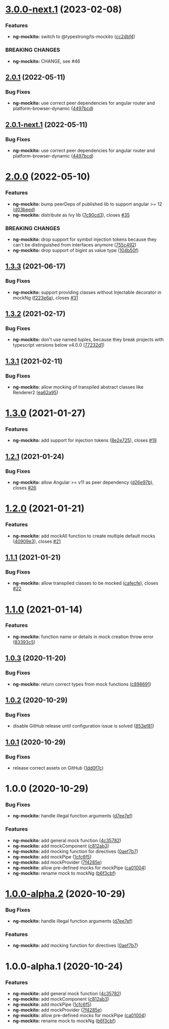# [3.0.0-next.1](https://github.com/qupaya/ng-mockito/compare/v2.0.1...v3.0.0-next.1) (2023-02-08)


### Features

* **ng-mockito:** switch to @typestrong/ts-mockito ([cc2dbf4](https://github.com/qupaya/ng-mockito/commit/cc2dbf4c80107184ba17975a327344baf1da138c))


### BREAKING CHANGES

* **ng-mockito:** CHANGE, see #46

## [2.0.1](https://github.com/qupaya/ng-mockito/compare/v2.0.0...v2.0.1) (2022-05-11)


### Bug Fixes

* **ng-mockito:** use correct peer dependencies for angular router and platform-browser-dynamic ([4497bcd](https://github.com/qupaya/ng-mockito/commit/4497bcdd270fed02cea17085a46633c8935004df))

## [2.0.1-next.1](https://github.com/qupaya/ng-mockito/compare/v2.0.0...v2.0.1-next.1) (2022-05-11)


### Bug Fixes

* **ng-mockito:** use correct peer dependencies for angular router and platform-browser-dynamic ([4497bcd](https://github.com/qupaya/ng-mockito/commit/4497bcdd270fed02cea17085a46633c8935004df))

# [2.0.0](https://github.com/qupaya/ng-mockito/compare/v1.3.3...v2.0.0) (2022-05-10)

### Features

- **ng-mockito:** bump peerDeps of published lib to support angular >= 12 ([d03beed](https://github.com/qupaya/ng-mockito/commit/d03beed1b58fdddd2fb50948d9c5947ab830fde0))
- **ng-mockito:** distribute as Ivy lib ([7c90cd3](https://github.com/qupaya/ng-mockito/commit/7c90cd3b1899886b202e127f192639699a455e4d)), closes [#35](https://github.com/qupaya/ng-mockito/issues/35)

### BREAKING CHANGES

- **ng-mockito:** drop support for symbol injection tokens because they can't be distinguished from interfaces anymore ([755c492](https://github.com/qupaya/ng-mockito/commit/755c492ede36c38ebe56ec8a45156fc0de94627b))
- **ng-mockito:** drop support of bigint as value type ([104b50f](https://github.com/qupaya/ng-mockito/commit/104b50f08e1273f094d74e9da1df84be7433de5f))

## [1.3.3](https://github.com/qupaya/ng-mockito/compare/v1.3.2...v1.3.3) (2021-06-17)

### Bug Fixes

- **ng-mockito:** support providing classes without Injectable decorator in mockNg ([f223e6a](https://github.com/qupaya/ng-mockito/commit/f223e6a15dba6d93703e46edb9799d443eb2d501)), closes [#31](https://github.com/qupaya/ng-mockito/issues/31)

## [1.3.2](https://github.com/qupaya/ng-mockito/compare/v1.3.1...v1.3.2) (2021-02-17)

### Bug Fixes

- **ng-mockito:** don't use named tuples, because they break projects with typescript versions below v4.0.0 ([77232d1](https://github.com/qupaya/ng-mockito/commit/77232d1368588cb194e0f0e1619144273dacad75))

## [1.3.1](https://github.com/qupaya/ng-mockito/compare/v1.3.0...v1.3.1) (2021-02-11)

### Bug Fixes

- **ng-mockito:** allow mocking of transpiled abstract classes like Renderer2 ([ea62a95](https://github.com/qupaya/ng-mockito/commit/ea62a95092f52728e3d07dbf5b09b5a1b4121665))

# [1.3.0](https://github.com/qupaya/ng-mockito/compare/v1.2.1...v1.3.0) (2021-01-27)

### Features

- **ng-mockito:** add support for injection tokens ([8e2e725](https://github.com/qupaya/ng-mockito/commit/8e2e7250e817aa2600ca481f4f929dcc12956da3)), closes [#19](https://github.com/qupaya/ng-mockito/issues/19)

## [1.2.1](https://github.com/qupaya/ng-mockito/compare/v1.2.0...v1.2.1) (2021-01-24)

### Bug Fixes

- **ng-mockito:** allow Angular >= v11 as peer dependency ([d26e97b](https://github.com/qupaya/ng-mockito/commit/d26e97b7556a819cbd1672a5998cdc076e7d8652)), closes [#26](https://github.com/qupaya/ng-mockito/issues/26)

# [1.2.0](https://github.com/qupaya/ng-mockito/compare/v1.1.1...v1.2.0) (2021-01-21)

### Features

- **ng-mockito:** add mockAll function to create multiple default mocks ([40909e3](https://github.com/qupaya/ng-mockito/commit/40909e3d86ac9d65b80dd676349bd172060685af)), closes [#21](https://github.com/qupaya/ng-mockito/issues/21)

## [1.1.1](https://github.com/qupaya/ng-mockito/compare/v1.1.0...v1.1.1) (2021-01-21)

### Bug Fixes

- **ng-mockito:** allow transpiled classes to be mocked ([cafecfe](https://github.com/qupaya/ng-mockito/commit/cafecfe71b391dc7b429956b259771a4fe244a06)), closes [#22](https://github.com/qupaya/ng-mockito/issues/22)

# [1.1.0](https://github.com/qupaya/ng-mockito/compare/v1.0.3...v1.1.0) (2021-01-14)

### Features

- **ng-mockito:** function name or details in mock creation throw error ([83393c5](https://github.com/qupaya/ng-mockito/commit/83393c597ffda57161caf5e71a21fcbd57eb204a))

## [1.0.3](https://github.com/qupaya/ng-mockito/compare/v1.0.2...v1.0.3) (2020-11-20)

### Bug Fixes

- **ng-mockito:** return correct types from mock functions ([c898691](https://github.com/qupaya/ng-mockito/commit/c8986914f41a04020120106016daac3be7efad25))

## [1.0.2](https://github.com/qupaya/ng-mockito/compare/v1.0.1...v1.0.2) (2020-10-29)

### Bug Fixes

- disable GitHub release until configuration issue is solved ([853ef81](https://github.com/qupaya/ng-mockito/commit/853ef8101dcf196bc8bf7bc241d1f1a6bb54e95c))

## [1.0.1](https://github.com/qupaya/ng-mockito/compare/v1.0.0...v1.0.1) (2020-10-29)

### Bug Fixes

- release correct assets on GitHub ([1dd0f7c](https://github.com/qupaya/ng-mockito/commit/1dd0f7c8c9e63eff748a137fbc46b7a0261ff976))

# 1.0.0 (2020-10-29)

### Bug Fixes

- **ng-mockito:** handle illegal function arguments ([d7ee7ef](https://github.com/qupaya/ng-mockito/commit/d7ee7ef8737b4f8bd24e07fbe02c2824dfd84665))

### Features

- **ng-mockito:** add general mock function ([4c35782](https://github.com/qupaya/ng-mockito/commit/4c3578295d7196ab0ecb94acd4685d1b02975f70))
- **ng-mockito:** add mockComponent ([c812ab3](https://github.com/qupaya/ng-mockito/commit/c812ab37f86399bfea894270ebcc3b4f87f740ab))
- **ng-mockito:** add mocking function for directives ([0aef7b7](https://github.com/qupaya/ng-mockito/commit/0aef7b7212edb308b5e010d18a39a327a003b9bd))
- **ng-mockito:** add mockPipe ([1cfc6f5](https://github.com/qupaya/ng-mockito/commit/1cfc6f52135b7c57bd07a973fa1ba60c3ac2765a))
- **ng-mockito:** add mockProvider ([7f4285e](https://github.com/qupaya/ng-mockito/commit/7f4285e13ff4bda94e1560810620db42024fd685))
- **ng-mockito:** allow pre-defined mocks for mockPipe ([ca01004](https://github.com/qupaya/ng-mockito/commit/ca01004a3f678353c4bcad6481e4e6107871c99c))
- **ng-mockito:** rename mock to mockNg ([b6f3cbf](https://github.com/qupaya/ng-mockito/commit/b6f3cbf6e4351f50fa7913dc74010ab83224367a))

# [1.0.0-alpha.2](https://github.com/qupaya/ng-mockito/compare/v1.0.0-alpha.1...v1.0.0-alpha.2) (2020-10-29)

### Bug Fixes

- **ng-mockito:** handle illegal function arguments ([d7ee7ef](https://github.com/qupaya/ng-mockito/commit/d7ee7ef8737b4f8bd24e07fbe02c2824dfd84665))

### Features

- **ng-mockito:** add mocking function for directives ([0aef7b7](https://github.com/qupaya/ng-mockito/commit/0aef7b7212edb308b5e010d18a39a327a003b9bd))

# 1.0.0-alpha.1 (2020-10-24)

### Features

- **ng-mockito:** add general mock function ([4c35782](https://github.com/qupaya/ng-mockito/commit/4c3578295d7196ab0ecb94acd4685d1b02975f70))
- **ng-mockito:** add mockComponent ([c812ab3](https://github.com/qupaya/ng-mockito/commit/c812ab37f86399bfea894270ebcc3b4f87f740ab))
- **ng-mockito:** add mockPipe ([1cfc6f5](https://github.com/qupaya/ng-mockito/commit/1cfc6f52135b7c57bd07a973fa1ba60c3ac2765a))
- **ng-mockito:** add mockProvider ([7f4285e](https://github.com/qupaya/ng-mockito/commit/7f4285e13ff4bda94e1560810620db42024fd685))
- **ng-mockito:** allow pre-defined mocks for mockPipe ([ca01004](https://github.com/qupaya/ng-mockito/commit/ca01004a3f678353c4bcad6481e4e6107871c99c))
- **ng-mockito:** rename mock to mockNg ([b6f3cbf](https://github.com/qupaya/ng-mockito/commit/b6f3cbf6e4351f50fa7913dc74010ab83224367a))
